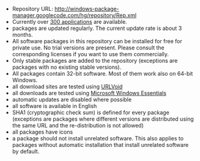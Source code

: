   * Repository URL: http://windows-package-manager.googlecode.com/hg/repository/Rep.xml
  * Currently over [300 applications](http://code.google.com/p/windows-package-manager/source/browse/repository/Rep.xml) are available.
  * packages are updated regularly. The current update rate is about 3 months.
  * All software packages in this repository can be installed for free for private use. No trial versions are present. Please consult the corresponding licenses if you want to use them commercially.
  * Only stable packages are added to the repository (exceptions are packages with no existing stable versions).
  * All packages contain 32-bit software. Most of them work also on 64-bit Windows.
  * all download sites are tested using [URLVoid](http://www.urlvoid.com)
  * all downloads are tested using [Microsoft Windows Essentials](http://www.microsoft.com/security_essentials/)
  * automatic updates are disabled where possible
  * all software is available in English
  * SHA1 (cryptographic check sum) is defined for every package (exceptions are packages where different versions are distributed using the same URL and the re-distribution is not allowed)
  * all packages have icons
  * a package should not install unrelated software. This also applies to packages without automatic installation that install unrelated software by default.
